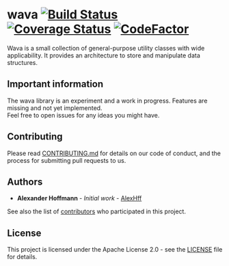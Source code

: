 # wava [![Build Status](https://travis-ci.com/AlexHff/wava.svg?branch=master)](https://travis-ci.com/AlexHff/wava) [![Coverage Status](https://coveralls.io/repos/github/AlexHff/wava/badge.svg?branch=master)](https://coveralls.io/github/AlexHff/wava?branch=master) [![CodeFactor](https://www.codefactor.io/repository/github/alexhff/wava/badge)](https://www.codefactor.io/repository/github/alexhff/wava)
Wava is a small collection of general-purpose utility classes with wide applicability. It provides an architecture to store and manipulate data structures.

## Important information

The wava library is an experiment and a work in progress. Features are missing and not yet implemented.<br/>
Feel free to open issues for any ideas you might have.

## Contributing

Please read [CONTRIBUTING.md](CONTRIBUTING.md) for details on our code of conduct, and the process for submitting pull requests to us.

## Authors

* **Alexander Hoffmann** - *Initial work* - [AlexHff](https://github.com/AlexHff)

See also the list of [contributors](https://github.com/AlexHff/wava/graphs/contributors) who participated in this project.

## License

This project is licensed under the Apache License 2.0 - see the [LICENSE](LICENSE) file for details.

